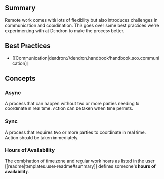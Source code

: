 
## Summary

Remote work comes with lots of flexibility but also introduces challenges in communication and coordination. This goes over some best practices we're experimenting with at Dendron to make the process better.


## Best Practices
- [[Communication|dendron://dendron.handbook/handbook.sop.communication]]

## Concepts

### Async

A process that can happen without two or more parties needing to coordinate in real time. Action can be taken when time permits.

### Sync

A process that requires two or more parties to coordinate in real time. Action should be taken immediately.

### Hours of Availability

The combination of time zone and regular work hours as listed in the user [[readme|templates.user-readme#summary]] defines someone's **hours of availability**.



[^hours]: [[Hours of Availability|handbook.people.remote-work#hours-of-availability]]
[^sync]: [[Sync|handbook.people.remote-work#sync]]
[^async]: [[Async|handbook.people.remote-work#async]]